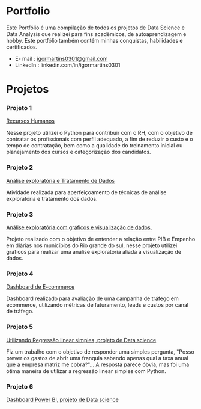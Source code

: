 # Portfolio
Este Portfólio é uma compilação de todos os projetos de Data Science e Data Analysis que realizei para fins acadêmicos, de autoaprendizagem e hobby. Este portfólio também contém minhas conquistas, habilidades e certificados.

* E- mail : igormartins0301@gmail.com
* LinkedIn : linkedin.com/in/igormartins0301

# Projetos

### Projeto 1
[Recursos Humanos](https://github.com/igormartins0301/1.-Projeto-RH)

Nesse projeto utilizei o Python para contribuir com o RH, com o objetivo de contratar os profissionais com perfil adequado, a fim de reduzir o custo e o tempo de contratação, bem como a qualidade do treinamento inicial ou planejamento dos cursos e categorização dos candidatos.


### Projeto 2
[Análise exploratória e Tratamento de Dados](https://github.com/igormartins0301/Analise_exploratoria)

Atividade realizada para aperfeiçoamento de técnicas de análise exploratória e tratamento dos dados.


### Projeto 3
[Análise exploratória com gráficos e visualização de dados.](https://github.com/igormartins0301/visualizacao_de_dados)

Projeto realizado com o objetivo de entender a relação entre PIB e Empenho em diárias nos municípios do Rio grande do sul, nesse projeto utilizei gráficos para realizar uma análise exploratória aliada a visualização de dados.


### Projeto 4
[Dashboard de E-commerce](https://datastudio.google.com/s/u19erLb7pKY)

Dashboard realizado para avaliação de uma campanha de tráfego em ecommerce, utilizando métricas de faturamento, leads e custos por canal de tráfego.

### Projeto 5
[Utilizando Regressão linear simples, projeto de Data science](https://github.com/igormartins0301/Regressao_Linear/blob/main/Projeto_Regress%C3%A3o_Linear.ipynb)

Fiz um trabalho com o objetivo de responder uma simples pergunta, "Posso prever os gastos de abrir uma franquia sabendo apenas qual a taxa anual que a empresa matriz me cobra?"... A resposta parece óbvia, mas foi uma ótima maneira de utilizar a regressão linear simples com Python.

### Projeto 6
[Dashboard Power BI, projeto de Data science](https://app.powerbi.com/view?r=eyJrIjoiYzEwODU5MmUtYmViNS00NWY5LWI1ZDctYmYzZjZkNWM2NjNlIiwidCI6ImM2ODQ5MjhiLWQ0ZmYtNGQ3Ny1hNTliLTZlODI2NzcxMmM0ZSJ9)
